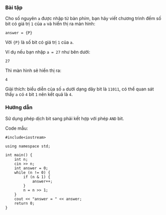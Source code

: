 ### Bài tập

Cho số nguyên `a` được nhập từ bàn phím, bạn hãy viết chương trình đếm số bit có giá trị `1` của `a` và hiển thị ra màn hình:

```
answer = {P}
```

Với `{P}` là số bit có giá trị `1` của `a`.

Ví dụ nếu bạn nhập `a = 27` như bên dưới:

```
27
```

Thì màn hình sẽ hiển thị ra:

```
4
```

Giải thích: biểu diễn của số `a` dưới dạng dãy bit là `11011`, có thể quan sát thấy `a` có `4` bit `1` nên kết quả là `4`.

### Hướng dẫn

Sử dụng phép dịch bit sang phải kết hợp với phép `AND` bit.

Code mẫu:

```
#include<iostream>

using namespace std;

int main() {
	int n;
	cin >> n;
	int answer = 0;
	while (n != 0) {
		if (n & 1) {
			answer++;
		}
		n = n >> 1;
	}
	cout << "answer = " << answer;
	return 0;
}
```